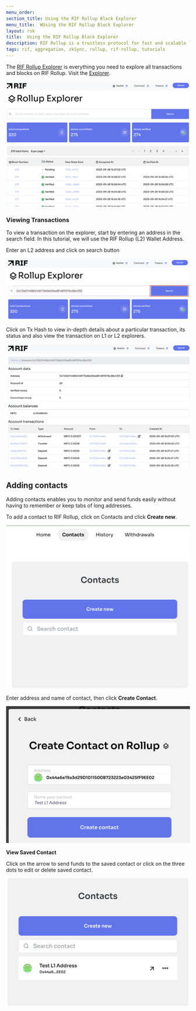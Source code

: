 ```yaml
---
menu_order: 
section_title: Using the RIF Rollup Block Explorer
menu_title:  WUsing the RIF Rollup Block Explorer
layout: rsk
title:  Using the RIF Rollup Block Explorer
description: RIF Rollup is a trustless protocol for fast and scalable low-cost payments on Rootstock powered by zkRollup Technology.
tags: rif, aggregation, zkSync, rollup, rif-rollup, tutorials
---
```


The [RIF Rollup Explorer](https://github.com/rsksmart/rif-rollup-explorer) is everything you need to explore all transactions and blocks on RIF Rollup. Visit the [Explorer](https://explorer.testnet.rollup.rif.technology/explorer/).

![RIF Rollup Block Explorer](/assets/img/rif-rollup/25-rif-rollup-explorer.png)


### Viewing Transactions
To view a transaction on the explorer, start by entering an address in the search field.
In this tutorial, we will use the RIF Rollup (L2) Wallet Address.

Enter an L2 address and click on search button

![Search to view address](/assets/img/rif-rollup/26-rif-rollup-explorer-search-tx.png)

Click on Tx Hash to view in-depth details about a particular transaction, its status and also view the transaction on L1 or L2 explorers.

![View more details](/assets/img/rif-rollup/27-rif-rollup-explorer-view-tx.png)

## Adding contacts
Adding contacts enables you to monitor and send funds easily without having to remember or keep tabs of long addresses. 

To add a contact to RIF Rollup, click on Contacts and click **Create new**.

![Contact screen](/assets/img/rif-rollup/29-rif-rollup-create-contact.png)

Enter address and name of contact, then click **Create Contact**.

![Create contact on Rollup](/assets/img/rif-rollup/30-add-contact-name.png)

**View Saved Contact**

Click on the arrow to send funds to the saved contact or click on the three dots to edit or delete saved contact.

![View saved contact](/assets/img/rif-rollup/31-saved-contact-list.png)